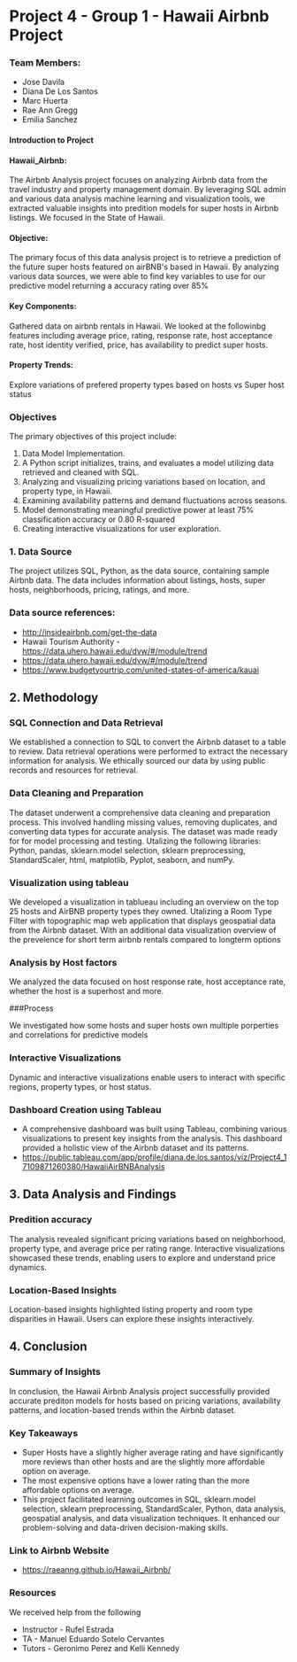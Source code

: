 # Project 4 - Group 1 - Hawaii Airbnb Project
### Team Members:
*  Jose Davila
*  Diana De Los Santos
*  Marc Huerta
*  Rae Ann Gregg
* Emilia Sanchez

#### Introduction to Project

#### Hawaii_Airbnb:

The Airbnb Analysis project focuses on analyzing Airbnb data from the travel industry and property management domain. By leveraging SQL admin and various data analysis machine learning and visualization tools, we extracted valuable insights into predition models for super hosts in Airbnb listings. We focused in the State of Hawaii.

####  Objective:
The primary focus of this data analysis project is to retrieve a prediction of the future super hosts featured on airBNB's based in Hawaii. By analyzing various data sources, we were able to find key variables to use for our predictive model returning a accuracy rating over 85%

#### Key Components: 
Gathered data on airbnb rentals in Hawaii.
We looked at the followinbg features including average price, rating, response rate, host acceptance rate,	host identity verified,	price, has availability to predict super hosts.

#### Property Trends:
Explore variations of prefered property types based on hosts vs Super host status

### Objectives

The primary objectives of this project include:

1. Data Model Implementation.
2. A Python script initializes, trains, and evaluates a model utilizing data retrieved and cleaned with SQL.
3. Analyzing and visualizing pricing variations based on location, and property type, in Hawaii.
4. Examining availability patterns and demand fluctuations across seasons.
5. Model demonstrating meaningful predictive power at least 75% classification accuracy or 0.80 R-squared
6. Creating interactive visualizations for user exploration.

### 1. Data Source

The project utilizes SQL, Python, as the data source, containing sample Airbnb data. The data includes information about listings, hosts, super hosts, neighborhoods, pricing, ratings, and more.

### Data source references:
* http://insideairbnb.com/get-the-data
* Hawaii Tourism Authority - https://data.uhero.hawaii.edu/dvw/#/module/trend
* https://data.uhero.hawaii.edu/dvw/#/module/trend
* https://www.budgetyourtrip.com/united-states-of-america/kauai

## 2. Methodology

### SQL Connection and Data Retrieval

We established a connection to SQL to convert the Airbnb dataset to a table to review. Data retrieval operations were performed to extract the necessary information for analysis. We ethically sourced our data by using public records and resources for retrieval.

### Data Cleaning and Preparation

The dataset underwent a comprehensive data cleaning and preparation process. This involved handling missing values, removing duplicates, and converting data types for accurate analysis. The dataset was made ready for for model processing and testing. Utalizing the following libraries: Python, pandas, sklearn.model selection, sklearn preprocessing, StandardScaler, html, matplotlib, Pyplot, seaborn, and numPy.

### Visualization using tableau

We developed a visualization in tablueau including an overview on the top 25 hosts and AirBNB property types they owned. Utalizing a Room Type Filter with topographic map web application that displays geospatial data from the Airbnb dataset. With an additional data visualization overview of the prevelence for short term airbnb rentals compared to longterm options

### Analysis by Host factors

We analyzed the data focused on host response rate, host acceptance rate, whether the host is a superhost and more. 

###Process

We investigated how some hosts and super hosts own multiple porperties and correlations for predictive models

### Interactive Visualizations

Dynamic and interactive visualizations enable users to interact with specific regions, property types, or host status.

### Dashboard Creation using Tableau

* A comprehensive dashboard was built using Tableau, combining various visualizations to present key insights from the analysis. This dashboard provided a holistic view of the Airbnb dataset and its patterns.
* https://public.tableau.com/app/profile/diana.de.los.santos/viz/Project4_17109871260380/HawaiiAirBNBAnalysis

## 3. Data Analysis and Findings

### Predition accuracy

The analysis revealed significant pricing variations based on neighborhood, property type, and average price per rating range. Interactive visualizations showcased these trends, enabling users to explore and understand price dynamics.

### Location-Based Insights

Location-based insights highlighted listing property and room type disparities in Hawaii. Users can explore these insights interactively.

## 4. Conclusion

### Summary of Insights

In conclusion, the Hawaii Airbnb Analysis project successfully provided accurate prediton models for hosts based on pricing variations, availability patterns, and location-based trends within the Airbnb dataset. 

### Key Takeaways

* Super Hosts have a slightly higher average rating and have significantly more reviews than other hosts and are the slightly more affordable option on average.
* The most expensive options have a lower rating than the more affordable options on average.
* This project facilitated learning outcomes in SQL, sklearn.model selection, sklearn preprocessing, StandardScaler, Python, data analysis, geospatial analysis, and data visualization techniques. It enhanced our problem-solving and data-driven decision-making skills.


### Link to Airbnb Website

* https://raeanng.github.io/Hawaii_Airbnb/

### Resources
We received help from the following
* Instructor - Rufel Estrada 
* TA - Manuel Eduardo Sotelo Cervantes
* Tutors - Geronimo Perez and Kelli Kennedy



